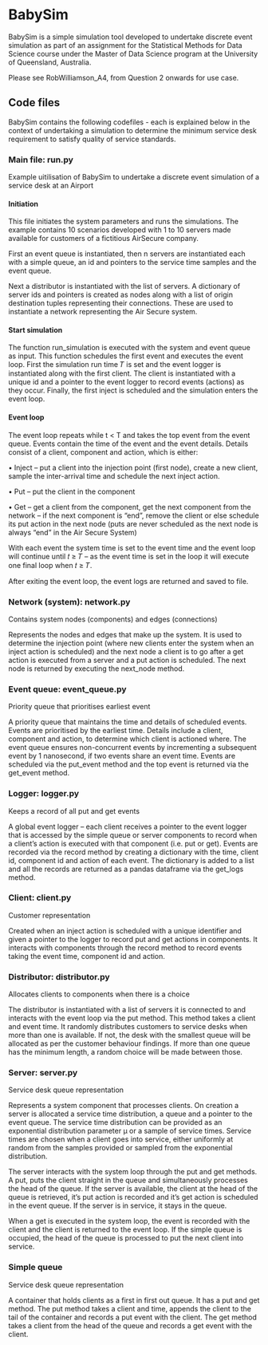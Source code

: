 # BabySim
BabySim is a simple simulation tool developed to undertake discrete event simulation as part of an assignment for the Statistical Methods for Data Science course under the Master of Data Science program at the University of Queensland, Australia.

Please see RobWilliamson_A4, from Question 2 onwards for use case.

## Code files
BabySim contains the following codefiles - each is explained below in the context of undertaking a simulation to determine the minimum service desk requirement to satisfy quality of service standards.

### Main file: run.py
Example uitilisation of BabySim to undertake a discrete event simulation of a service desk at an Airport 

#### Initiation
This file initiates the system parameters and runs the simulations. The example contains 10 scenarios developed with 1 to 10 servers made available for customers of a fictitious AirSecure company.

First an event queue is instantiated, then n servers are instantiated each with a simple queue, an id and pointers to the service time samples and the event queue.

Next a distributor is instantiated with the list of servers. A dictionary of server ids and pointers is created as nodes along with a list of origin destination tuples representing their connections. These are used to instantiate a network representing the Air Secure system.

#### Start simulation
The function run_simulation is executed with the system and event queue as input. This function schedules the first event and executes the event loop. First the simulation run time 𝑇 is set and the event logger is instantiated along with the first client. The client is instantiated with a unique id and a pointer to the event logger to record events (actions) as they occur. Finally, the first inject is scheduled and the simulation enters the event loop.

#### Event loop
The event loop repeats while t < T and takes the top event from the event queue. Events contain the time of the event and the event details. Details consist of a client, component and action, which is either:

• Inject – put a client into the injection point (first node), create a new client, sample the inter-arrival time and schedule the next inject action.

• Put – put the client in the component

• Get – get a client from the component, get the next component from the network – if the next component is “end”, remove the client or else schedule its put action in the next node (puts are never scheduled as the next node is always “end” in the Air Secure System)

With each event the system time is set to the event time and the event loop will continue until 𝑡 ≥ 𝑇 – as the event time is set in the loop it will execute one final loop when 𝑡 ≥ 𝑇.

After exiting the event loop, the event logs are returned and saved to file.

### Network (system): network.py
Contains system nodes (components) and edges (connections)

Represents the nodes and edges that make up the system. It is used to determine the injection point (where new clients enter the system when an inject action is scheduled) and the next node a client is to go after a get action is executed from a server and a put action is scheduled. The next node is returned by executing the next_node method.

### Event queue: event_queue.py
Priority queue that prioritises earliest event

A priority queue that maintains the time and details of scheduled events. Events are prioritised by the earliest time. Details include a client, component and action, to determine which client is actioned where. The event queue ensures non-concurrent events by incrementing a subsequent event by 1 nanosecond, if two events share an event time. Events are scheduled via the put_event method and the top event is returned via the get_event method.

### Logger: logger.py
Keeps a record of all put and get events

A global event logger – each client receives a pointer to the event logger that is accessed by the simple queue or server components to record when a client’s action is executed with that component (i.e. put or get). Events are recorded via the record method by creating a dictionary with the time, client id, component id and action of each event. The dictionary is added to a list and all the records are returned as a pandas dataframe via the get_logs method.

### Client: client.py
Customer representation

Created when an inject action is scheduled with a unique identifier and given a pointer to the logger to record put and get actions in components. It interacts with components through the record method to record events taking the event time, component id and action.

### Distributor: distributor.py
Allocates clients to components when there is a choice

The distributor is instantiated with a list of servers it is connected to and interacts with the event loop via the put method. This method takes a client and event time. It randomly distributes customers to service desks when more than one is available. If not, the desk with the smallest queue will be allocated as per the customer behaviour findings. If more than one queue has the minimum length, a random choice will be made between those.

### Server: server.py
Service desk queue representation

Represents a system component that processes clients. On creation a server is allocated a service time distribution, a queue and a pointer to the event queue. The service time distribution can be provided as an exponential distribution parameter μ or a sample of service times. Service times are chosen when a client goes into service, either uniformly at random from the samples provided or sampled from the exponential distribution.

The server interacts with the system loop through the put and get methods. A put, puts the client straight in the queue and simultaneously processes the head of the queue. If the server is available, the client at the head of the queue is retrieved, it’s put action is recorded and it’s get action is scheduled in the event queue. If the server is in service, it stays in the queue. 

When a get is executed in the system loop, the event is recorded with the client and the client is returned to the event loop. If the simple queue is occupied, the head of the queue is processed to put the next client into service.

### Simple queue
Service desk queue representation

A container that holds clients as a first in first out queue. It has a put and get method. The put method takes a client and time, appends the client to the tail of the container and records a put event with the client. The get method takes a client from the head of the queue and records a get event with the client.











